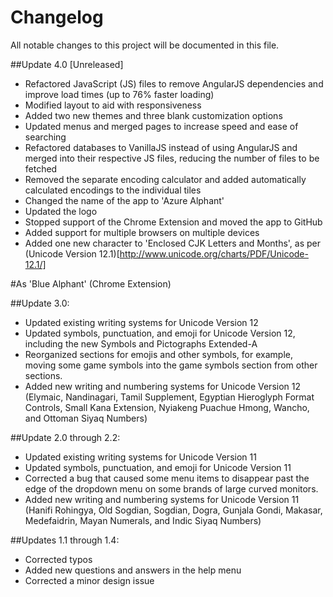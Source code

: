 # Changelog
All notable changes to this project will be documented in this file.

##Update 4.0 [Unreleased]
- Refactored JavaScript (JS) files to remove AngularJS dependencies and improve load times (up to 76% faster loading)
- Modified layout to aid with responsiveness
- Added two new themes and three blank customization options
- Updated menus and merged pages to increase speed and ease of searching
- Refactored databases to VanillaJS instead of using AngularJS and merged into their respective JS files, reducing the number of files to be fetched
- Removed the separate encoding calculator and added automatically calculated encodings to the individual tiles
- Changed the name of the app to 'Azure Alphant'
- Updated the logo
- Stopped support of the Chrome Extension and moved the app to GitHub
- Added support for multiple browsers on multiple devices
- Added one new character to 'Enclosed CJK Letters and Months', as per (Unicode Version 12.1)[http://www.unicode.org/charts/PDF/Unicode-12.1/]

#As 'Blue Alphant' (Chrome Extension)

##Update 3.0:
- Updated existing writing systems for Unicode Version 12
- Updated symbols, punctuation, and emoji for Unicode Version 12, including the new Symbols and Pictographs Extended-A
- Reorganized sections for emojis and other symbols, for example, moving some game symbols into the game symbols section from other sections.
- Added new writing and numbering systems for Unicode Version 12 (Elymaic, Nandinagari, Tamil Supplement, Egyptian Hieroglyph Format Controls, Small Kana Extension, Nyiakeng Puachue Hmong, Wancho, and Ottoman Siyaq Numbers)

##Update 2.0 through 2.2:
- Updated existing writing systems for Unicode Version 11
- Updated symbols, punctuation, and emoji for Unicode Version 11
- Corrected a bug that caused some menu items to disappear past the edge of the dropdown menu on some brands of large curved monitors.
- Added new writing and numbering systems for Unicode Version 11 (Hanifi Rohingya, Old Sogdian, Sogdian, Dogra, Gunjala Gondi, Makasar, Medefaidrin, Mayan Numerals, and Indic Siyaq Numbers)

##Updates 1.1 through 1.4:
- Corrected typos
- Added new questions and answers in the help menu
- Corrected a minor design issue
